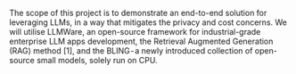 The scope of this project is to demonstrate an end-to-end solution for leveraging LLMs, in a way that mitigates the privacy and cost concerns. We will utilise LLMWare, an open-source framework for industrial-grade enterprise LLM apps development, the Retrieval Augmented Generation (RAG) method [1], and the BLING - a newly introduced collection of open-source small models, solely run on CPU.
